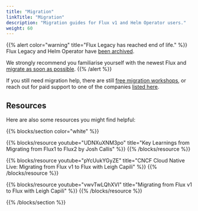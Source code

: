 ```yaml
---
title: "Migration"
linkTitle: "Migration"
description: "Migration guides for Flux v1 and Helm Operator users."
weight: 60
---
```


{{% alert color="warning" title="Flux Legacy has reached end of life." %}}
Flux Legacy and Helm Operator have [been
archived](/blog/2022/10/september-2022-update/#flux-legacy-v1-retirement-plan).

We strongly recommend you familiarise yourself with the newest Flux and [migrate as soon as possible](/flux/migration/).
{{% /alert %}}

If you still need migration help, there are still [free migration
workshops](https://bit.ly/FluxMigrationSurvey), or reach out for paid
support to one of the companies [listed here](/support/#my-employer-needs-additional-help).

## Resources

Here are also some resources you might find helpful:

{{% blocks/section color="white" %}}

{{% blocks/resource
youtube="UDNXuXNM3po"
title="Key Learnings from Migrating from Flux1 to Flux2 by Josh Callis" %}}
{{% /blocks/resource %}}

{{% blocks/resource
youtube="pYcUukYGyZE"
title="CNCF Cloud Native Live: Migrating from Flux v1 to Flux with Leigh Capili" %}}
{{% /blocks/resource %}}

{{% blocks/resource
youtube="vwvTwLQhXVI"
title="Migrating from Flux v1 to Flux with Leigh Capili" %}}
{{% /blocks/resource %}}

{{% /blocks/section %}}
